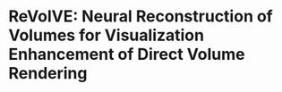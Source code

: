 # ReVolVE: Neural Reconstruction of Volumes for Visualization Enhancement of Direct Volume Rendering

